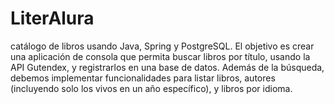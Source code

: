 # LiterAlura
catálogo de libros usando Java, Spring y PostgreSQL. El objetivo es crear una aplicación de consola que permita buscar libros por título, usando la API Gutendex, y registrarlos en una base de datos. Además de la búsqueda, debemos implementar funcionalidades para listar libros, autores (incluyendo solo los vivos en un año específico), y libros por idioma.
